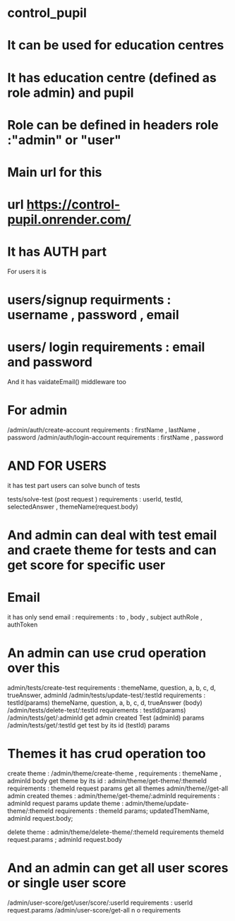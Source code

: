 # control_pupil

# It can be used for education centres 
# It has education centre (defined as role admin) and pupil 
# Role can be defined in headers role :"admin" or "user"



# Main url for this
 # url https://control-pupil.onrender.com/


 # It has AUTH part 
  
  For users it is 
   # users/signup requirments : username , password , email
   # users/ login requirements : email and password 

   And it has vaidateEmail() middleware too


# For admin 

/admin/auth/create-account   requirements : firstName , lastName , password
/admin/auth/login-account   requirements : firstName , password



# AND FOR USERS
 it has test part users can solve bunch of tests 

tests/solve-test (post request ) requirements : userId, testId, selectedAnswer  , themeName(request.body)



# And admin can deal with test email and craete theme for tests and can get score for specific user


# Email 
it has  only send email : 
requirements : to , body , subject authRole  , authToken 



# An admin can use crud operation over this 
admin/tests/create-test     requirements : themeName, question, a, b, c, d, trueAnswer, adminId 
/admin/tests/update-test/:testId requirements :  testId(params) themeName, question, a, b, c, d, trueAnswer (body)
/admin/tests/delete-test/:testId requirements : testId(params)
/admin/tests/get/:adminId get admin created Test (adminId) params 
/admin/tests/get/:testId get test by its id (testId) params 


# Themes  it has crud operation too 

create theme : /admin/theme/create-theme , requirements :  themeName , adminId  body
get theme by its id : admin/theme/get-theme/:themeId requirements :  themeId request params 
get all themes   admin/theme//get-all
 admin created themes : admin/theme/get-theme/:adminId  requirements : adminId request params 
update theme  : admin/theme/update-theme/:themeId requirements :  themeId params; updatedThemName, adminId request.body;
  
delete theme : admin/theme/delete-theme/:themeId requirements  themeId request.params ; adminId request.body 


# And an admin can get all user scores or single user score 

/admin/user-score/get/user/score/:userId requirements : userId request.params 
/admin/user-score/get-all n o requirements 










 